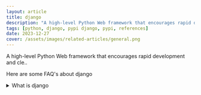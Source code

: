 ```yaml
---
layout: article
title: django
description: "A high-level Python Web framework that encourages rapid development and cle.."
tags: [python, django, pypi django, pypi, references]
date: 2023-12-27
cover: /assets/images/related-articles/general.png
---
```


A high-level Python Web framework that encourages rapid development and cle..

Here are some FAQ's about django
<details>
<summary>What is django</summary>
A high-level Python Web framework that encourages rapid development and cle..
</details>
